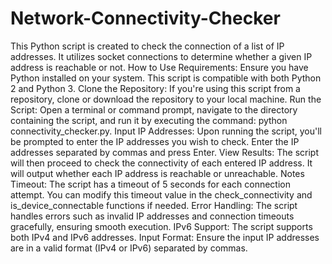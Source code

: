 # Network-Connectivity-Checker
This Python script is created to check the connection of a list of IP addresses. It utilizes socket connections to determine whether a given IP address is reachable or not.
How to Use
Requirements: Ensure you have Python installed on your system. This script is compatible with both Python 2 and Python 3.
Clone the Repository: If you're using this script from a repository, clone or download the repository to your local machine.
Run the Script: Open a terminal or command prompt, navigate to the directory containing the script, and run it by executing the command: python connectivity_checker.py.
Input IP Addresses: Upon running the script, you'll be prompted to enter the IP addresses you wish to check. Enter the IP addresses separated by commas and press Enter.
View Results: The script will then proceed to check the connectivity of each entered IP address. It will output whether each IP address is reachable or unreachable.
Notes
Timeout: The script has a timeout of 5 seconds for each connection attempt. You can modify this timeout value in the check_connectivity and is_device_connectable functions if needed.
Error Handling: The script handles errors such as invalid IP addresses and connection timeouts gracefully, ensuring smooth execution.
IPv6 Support: The script supports both IPv4 and IPv6 addresses.
Input Format: Ensure the input IP addresses are in a valid format (IPv4 or IPv6) separated by commas.

